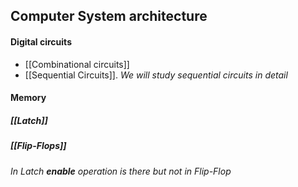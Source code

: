 ## Computer System architecture
#### Digital circuits
- [[Combinational circuits]]
- [[Sequential Circuits]].
*We will study sequential circuits in detail*
#### Memory
##### [[Latch]]
##### [[Flip-Flops]]

*In Latch **enable** operation is there but not in Flip-Flop*